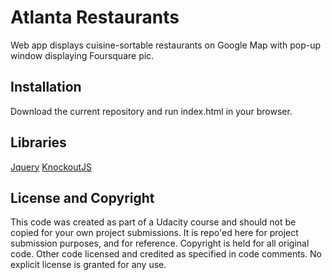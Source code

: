 # Atlanta Restaurants
Web app displays cuisine-sortable restaurants on Google Map with pop-up window displaying Foursquare pic.

## Installation
Download the current repository and run index.html in your browser.

## Libraries
[Jquery](www.jquery.com)
[KnockoutJS](www.knockoutjs.com)

## License and Copyright
This code was created as part of a Udacity course and should not be copied for your own project submissions. It is repo'ed here for project submission purposes, and for reference. Copyright is held for all original code. Other code licensed and credited as specified in code comments. No explicit license is granted for any use.